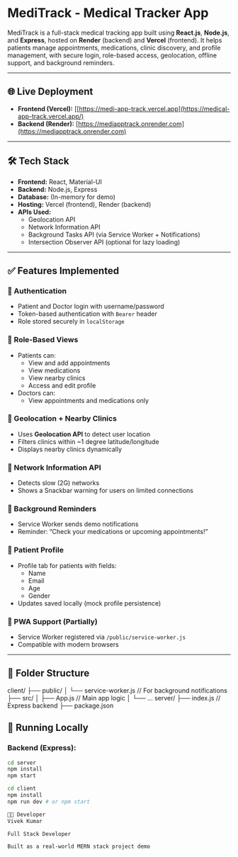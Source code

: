 # MediTrack - Medical Tracker App

MediTrack is a full-stack medical tracking app built using **React.js**, **Node.js**, and **Express**, hosted on **Render** (backend) and **Vercel** (frontend). It helps patients manage appointments, medications, clinic discovery, and profile management, with secure login, role-based access, geolocation, offline support, and background reminders.

---

## 🌐 Live Deployment

- **Frontend (Vercel):** [[https://medi-app-track.vercel.app](https://medical-app-track.vercel.app/)
- **Backend (Render):** [https://mediapptrack.onrender.com](https://mediapptrack.onrender.com)

---

## 🛠️ Tech Stack

- **Frontend:** React, Material-UI
- **Backend:** Node.js, Express
- **Database:** (In-memory for demo)
- **Hosting:** Vercel (frontend), Render (backend)
- **APIs Used:**
  - Geolocation API
  - Network Information API
  - Background Tasks API (via Service Worker + Notifications)
  - Intersection Observer API (optional for lazy loading)

---

## ✅ Features Implemented

### 🔐 Authentication
- Patient and Doctor login with username/password
- Token-based authentication with `Bearer` header
- Role stored securely in `localStorage`

### 👤 Role-Based Views
- Patients can:
  - View and add appointments
  - View medications
  - View nearby clinics
  - Access and edit profile
- Doctors can:
  - View appointments and medications only

### 📍 Geolocation + Nearby Clinics
- Uses **Geolocation API** to detect user location
- Filters clinics within ~1 degree latitude/longitude
- Displays nearby clinics dynamically

### 🔗 Network Information API
- Detects slow (2G) networks
- Shows a Snackbar warning for users on limited connections

### 🔔 Background Reminders
- Service Worker sends demo notifications
- Reminder: “Check your medications or upcoming appointments!”

### 📑 Patient Profile
- Profile tab for patients with fields:
  - Name
  - Email
  - Age
  - Gender
- Updates saved locally (mock profile persistence)

### 🌙 PWA Support (Partially)
- Service Worker registered via `/public/service-worker.js`
- Compatible with modern browsers

---

## 📂 Folder Structure
client/
├── public/
│ └── service-worker.js // For background notifications
├── src/
│ ├── App.js // Main app logic
│ └── ...
server/
├── index.js // Express backend
├── package.json

## 🚀 Running Locally

### Backend (Express):
```bash
cd server
npm install
npm start

cd client
npm install
npm run dev # or npm start

👨‍💻 Developer
Vivek Kumar

Full Stack Developer

Built as a real-world MERN stack project demo
